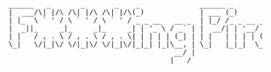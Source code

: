 <pre>
______   _       _       _    _              ______ _           _            
|  ___/\| |/\ /\| |/\ /\| |/\(_)             | ___ (_)         | |           
| |_  \ ` ' / \ ` ' / \ ` ' / _ _ __   __ _  | |_/ /_ _ __ __ _| |_  ___ ___ 
|  _||_     _|_     _|_     _| | '_ \ / _` | |  __/| | '__/ _` | __|/ _ | __|
| |   / , . \ / , . \ / , . \| | | | | (_| | | |   | | | | (_| | |_|  __|__ \
\_|   \/|_|\/ \/|_|\/ \/|_|\/|_|_| |_|\__, | \_|   |_|_|  \__,_|\__|\___|___/
                                       __/ |                                 
                                      |___/                                  
</pre>
